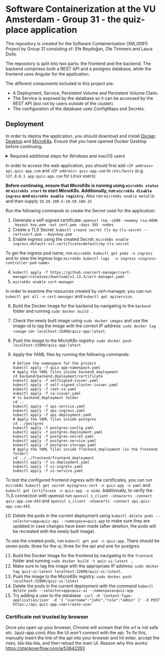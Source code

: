 # Software Containerization at the VU Amsterdam - Group 31 - the quiz-place application

This repository is created for the Software Containerisation (XM_0091) Project by Group 31 consisting of: 
Efe Beydoğan, Ole Timmers and Laura Duits. 

The repository is split into two parts: the frontend and the backend. The backend comprises both a REST API
and a postgres database, while the frontend uses Angular for the application.

The different components included in this project are:
- A Deployment, Service, Persistent Volume and Persistent Volume Claim.
- The Service is exposed by the database so it can be accessed by the REST API (but not by users outside of the cluster).
- The configuration of the database uses ConfigMaps and Secrets.

## Deployment 

In order to deploy the application, you should download and install [Docker Desktop](https://www.docker.com/products/docker-desktop/)
and [MicroK8s](https://canvas.vu.nl/courses/71162/pages/install-microk8s?module_item_id=1201441). 
Ensure that you have opened Docker Desktop before continuing.

<details>
    <summary>Required additional steps for Windows and macOS users</summary>
        Do note that on Windows and macOS the MicroK8s installer employs **multipass** to create a VM within which MicroK8s operates. 
        Therefore, it is not possible to use `localhost:32000` to deploy the application. Instead, you should update the address 
        in the following files to the IP address of the VM that deploys the MicroK8s:
        
        - `frontend/src/environments/environment.prod.ts`
        - `frontend/src/environments/environment.ts`
        - `frontend/frontend_deployment/ui-deployment.yaml` 
        - `backend/backend_deployment/api-deployment.yaml`
        
        To find the IP address, run `multipass list` to get all available VM instances and their IP addresses.
        Additionally, to avoid deployment issues, you also have to include the IP address in the `"insecure-registries"` of the Docker Engine.
        In order to deploy the application, replace all the occurrences of `localhost` in the commands with the found IP address.

</details>

In order to access the web application, you should first add `<IP address> api.quiz-app.com` and `<IP address> quiz-app.com`
to `/etc/hosts` (e.g. `127.0.0.1 app.quiz-app.com` for Linux users).

**Before continuing, ensure that MicroK8s is running using `microk8s status` or `microk8s start` to start MicroK8s. 
Additionally, run `microk8s disable ingress` and `microk8s enable registry`.**
Also run `microk8s enable metallb` and then supply `10.50.100.5-10.50.100.25`

Run the following commands to create the Secret used for the application:

1) Generate a self-signed certificate: `openssl req -x509 -newkey rsa:4096 -keyout key.pem -out cert.pem -days 365 -nodes`
2) Create a TLS Secret: `kubectl create secret tls my-tls-secret --cert=cert.pem --key=key.pem`
3) Enable ingress using the created Secret: `microk8s enable ingress:default-ssl-certificate=default/my-tls-secret`

To get the ingress pod name, run `microk8s kubectl get pods -n ingress` and to view the ingress logs `microk8s kubectl logs 
-n ingress <ingress-controller-pod-name>`

4) `kubectl apply -f https://github.com/cert-manager/cert-manager/releases/download/v1.13.3/cert-manager.yaml`
5) `microk8s enable cert-manager`

In order to examine the resources created by cert-manager, you can run `kubectl get all -n cert-manager` and 
`kubectl get apiservice`.

6) Build the Docker Image for the backend by navigating to the `backend` folder and running `sudo docker build .`
7) Check the newly built image using `sudo docker images` and use the image-id to tag the image with the correct IP address: 
`sudo docker tag <image-id> localhost:32000/quiz-app:latest`.
8) Push the image to the MicroK8s registry: `sudo docker push localhost:32000/quiz-app:latest`
9) Apply the YAML files by running the following commands:

    ```shell
    # Define the namespace for the project
    kubectl apply -f quiz-app-namespace.yaml
    # Apply the YAML files inside backend_deployment
    cd backend/backend_deployment/certificate
    kubectl apply -f selfsigned-issuer.yaml
    kubectl apply -f self-signed-cluster-issuer.yaml
    kubectl apply -f root-ca.yaml
    kubectl apply -f ca-issuer.yaml
    # to backend_deployment folder
    cd .. 
    kubectl apply -f api-service.yaml
    kubectl apply -f api-ingress.yaml
    kubectl apply -f api-deployment.yaml
    # Apply the YAML files inside postgres
    cd ../postgres
    kubectl apply -f postgres-config.yaml
    kubectl apply -f postgres-deployment.yaml
    kubectl apply -f postgres-secret.yaml
    kubectl apply -f postgres-service.yaml
    kubectl apply -f postgres-storage.yaml
    # Apply the YAML files inside frontend_deployment (in the frontend folder)
    cd ../../frontend/frontend_deployment
    kubectl apply -f ui-deployment.yaml
    kubectl apply -f ui-ingress.yaml
    kubectl apply -f ui-service.yaml
    ```

To test the configured frontend ingress with the certificates, you can run `microk8s kubectl get secret myingress-cert -n quiz-app -o yaml` and
`kubectl get Certificate -n quiz-app -o wide`. Additionally, to verify the TLS connection with openssl run `openssl s_client -showcerts -connect quiz-app.com:443`
and `openssl s_client -showcerts -connect api.quiz-app.com:443`.

10) Delete the pods in the current deployment using `kubectl delete pods --selector=app=quiz-api --namespace=quiz-app` to 
make sure they are updated in case changes have been made (after deletion, the pods will be recreated with the newly built image).

To see the created pods, run `kubectl get pod -n quiz-app`. There should be seven pods: three for the ui, three for the api and one for postgres.

11) Build the Docker Image for the frontend by navigating to the `frontend` folder and running `sudo docker build -t quiz-ui:latest .`.
12) Make sure to tag the image with the appropriate IP address: `sudo docker tag quiz-ui:latest localhost:32000/quiz-ui:latest`.
13) Push the image to the MicroK8s registry: `sudo docker push localhost:32000/quiz-ui:latest`
14) Delete the pods in the current deployment with the command `kubectl delete pods --selector=app=quiz-ui --namespace=quiz-app`
15) Try adding a user to the database ` curl -H 'Content-Type: application/json' -d '{ "username":"john","role":"admin" }' -X POST https://api.quiz-app.com/create-user`

### Certificate not trusted by browser
Once you open up your browser, Chrome will scream that the url is not safe etc. (quiz-app.com)
Also the UI won't connect with the api. To fix this, manually insert the link of the api into your browser and hit enter, accept the risks, bla-bla-bla, and then reload the main UI. Reason why this works: https://stackoverflow.com/a/53642393
